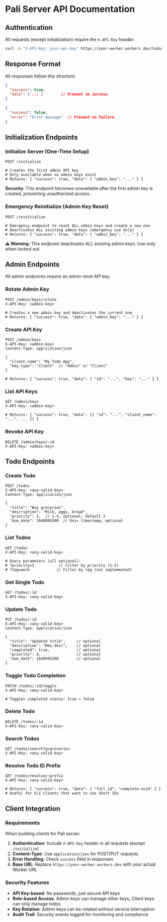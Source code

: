 # Pali Server API Documentation

## Authentication

All requests (except initialization) require the `X-API-Key` header:

```bash
curl -H "X-API-Key: your-api-key" https://your-worker.workers.dev/todos
```

## Response Format

All responses follow this structure:

```json
{
  "success": true,
  "data": { ... }        // Present on success
}

{
  "success": false,
  "error": "Error message"  // Present on failure
}
```

## Initialization Endpoints

### Initialize Server (One-Time Setup)
```
POST /initialize

# Creates the first admin API key
# Only available when no admin keys exist
# Returns: { "success": true, "data": { "admin_key": "..." } }
```

**Security**: This endpoint becomes unavailable after the first admin key is created, preventing unauthorized access.

### Emergency Reinitialize (Admin Key Reset)
```
POST /reinitialize

# Emergency endpoint to reset ALL admin keys and create a new one
# Deactivates ALL existing admin keys (emergency use only)
# Returns: { "success": true, "data": { "admin_key": "..." } }
```

**⚠️ Warning**: This endpoint deactivates ALL existing admin keys. Use only when locked out.

## Admin Endpoints

All admin endpoints require an admin-level API key.

### Rotate Admin Key
```
POST /admin/keys/rotate
X-API-Key: <admin-key>

# Creates a new admin key and deactivates the current one
# Returns: { "success": true, "data": { "admin_key": "..." } }
```

### Create API Key
```
POST /admin/keys
X-API-Key: <admin-key>
Content-Type: application/json

{
  "client_name": "My Todo App",
  "key_type": "Client"  // "Admin" or "Client"
}

# Returns: { "success": true, "data": { "id": "...", "key": "..." } }
```

### List API Keys
```
GET /admin/keys
X-API-Key: <admin-key>

# Returns: { "success": true, "data": [{ "id": "...", "client_name": "...", ... }] }
```

### Revoke API Key
```
DELETE /admin/keys/:id
X-API-Key: <admin-key>
```

## Todo Endpoints

### Create Todo
```
POST /todos
X-API-Key: <any-valid-key>
Content-Type: application/json

{
  "title": "Buy groceries",
  "description": "Milk, eggs, bread",
  "priority": 3,  // 1-5, optional, default 2
  "due_date": 1640995200  // Unix timestamp, optional
}
```

### List Todos
```
GET /todos
X-API-Key: <any-valid-key>

# Query parameters (all optional):
# ?priority=3           // Filter by priority (1-5)
# ?tag=work            // Filter by tag (not implemented)
```

### Get Single Todo
```
GET /todos/:id
X-API-Key: <any-valid-key>
```

### Update Todo
```
PUT /todos/:id
X-API-Key: <any-valid-key>
Content-Type: application/json

{
  "title": "Updated title",     // optional
  "description": "New desc",    // optional
  "completed": true,            // optional
  "priority": 4,                // optional
  "due_date": 1640995200        // optional
}
```

### Toggle Todo Completion
```
PATCH /todos/:id/toggle
X-API-Key: <any-valid-key>

# Toggles completed status: true ↔ false
```

### Delete Todo
```
DELETE /todos/:id
X-API-Key: <any-valid-key>
```

### Search Todos
```
GET /todos/search?q=groceries
X-API-Key: <any-valid-key>
```

### Resolve Todo ID Prefix
```
GET /todos/resolve/:prefix
X-API-Key: <any-valid-key>

# Returns: { "success": true, "data": { "full_id": "complete-uuid" } }
# Useful for CLI clients that want to use short IDs
```

## Client Integration

### Requirements

When building clients for Pali server:

1. **Authentication**: Include `X-API-Key` header in all requests (except `/initialize`)
2. **Content-Type**: Use `application/json` for POST/PUT requests  
3. **Error Handling**: Check `success` field in responses
4. **Base URL**: Replace `https://your-worker.workers.dev` with your actual Worker URL

### Security Features

- **API Key-based**: No passwords, just secure API keys
- **Role-based Access**: Admin keys can manage other keys, Client keys can only manage todos
- **Key Rotation**: Admin keys can be rotated without service interruption
- **Audit Trail**: Security events logged for monitoring and compliance